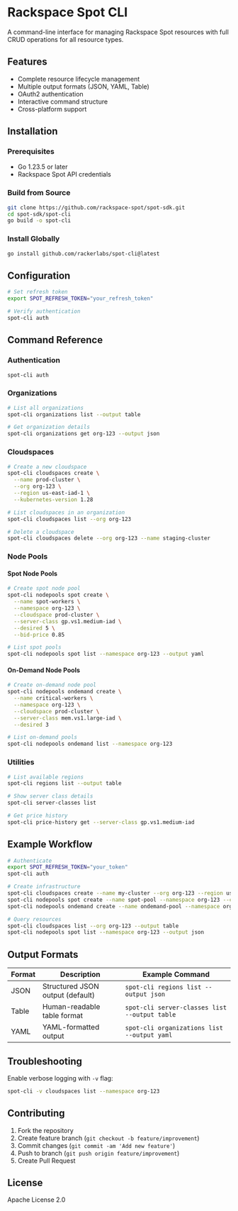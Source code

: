 # Rackspace Spot CLI

A command-line interface for managing Rackspace Spot resources with full CRUD operations for all resource types.

## Features

- Complete resource lifecycle management
- Multiple output formats (JSON, YAML, Table)
- OAuth2 authentication
- Interactive command structure
- Cross-platform support

## Installation

### Prerequisites

- Go 1.23.5 or later
- Rackspace Spot API credentials

### Build from Source

```bash
git clone https://github.com/rackspace-spot/spot-sdk.git
cd spot-sdk/spot-cli
go build -o spot-cli
```

### Install Globally

```bash
go install github.com/rackerlabs/spot-cli@latest
```

## Configuration

```bash
# Set refresh token
export SPOT_REFRESH_TOKEN="your_refresh_token"

# Verify authentication
spot-cli auth
```

## Command Reference

### Authentication
```bash
spot-cli auth
```

### Organizations
```bash
# List all organizations
spot-cli organizations list --output table

# Get organization details
spot-cli organizations get org-123 --output json
```

### Cloudspaces
```bash
# Create a new cloudspace
spot-cli cloudspaces create \
  --name prod-cluster \
  --org org-123 \
  --region us-east-iad-1 \
  --kubernetes-version 1.28

# List cloudspaces in an organization
spot-cli cloudspaces list --org org-123

# Delete a cloudspace
spot-cli cloudspaces delete --org org-123 --name staging-cluster
```

### Node Pools

#### Spot Node Pools
```bash
# Create spot node pool
spot-cli nodepools spot create \
  --name spot-workers \
  --namespace org-123 \
  --cloudspace prod-cluster \
  --server-class gp.vs1.medium-iad \
  --desired 5 \
  --bid-price 0.85

# List spot pools
spot-cli nodepools spot list --namespace org-123 --output yaml
```

#### On-Demand Node Pools
```bash
# Create on-demand node pool
spot-cli nodepools ondemand create \
  --name critical-workers \
  --namespace org-123 \
  --cloudspace prod-cluster \
  --server-class mem.vs1.large-iad \
  --desired 3

# List on-demand pools
spot-cli nodepools ondemand list --namespace org-123
```

### Utilities
```bash
# List available regions
spot-cli regions list --output table

# Show server class details
spot-cli server-classes list

# Get price history
spot-cli price-history get --server-class gp.vs1.medium-iad
```

## Example Workflow

```bash
# Authenticate
export SPOT_REFRESH_TOKEN="your_token"
spot-cli auth

# Create infrastructure
spot-cli cloudspaces create --name my-cluster --org org-123 --region us-east-iad-1
spot-cli nodepools spot create --name spot-pool --namespace org-123 --cloudspace my-cluster --server-class gp.vs1.medium-iad --desired 5 --bid-price 0.75
spot-cli nodepools ondemand create --name ondemand-pool --namespace org-123 --cloudspace my-cluster --server-class mem.vs1.large-iad --desired 2

# Query resources
spot-cli cloudspaces list --org org-123 --output table
spot-cli nodepools spot list --namespace org-123 --output json
```

## Output Formats

| Format | Description                      | Example Command                              |
|--------|----------------------------------|----------------------------------------------|
| JSON   | Structured JSON output (default) | `spot-cli regions list --output json`        |
| Table  | Human-readable table format      | `spot-cli server-classes list --output table`|
| YAML   | YAML-formatted output            | `spot-cli organizations list --output yaml`  |

## Troubleshooting

Enable verbose logging with `-v` flag:
```bash
spot-cli -v cloudspaces list --namespace org-123
```

## Contributing

1. Fork the repository
2. Create feature branch (`git checkout -b feature/improvement`)
3. Commit changes (`git commit -am 'Add new feature'`)
4. Push to branch (`git push origin feature/improvement`)
5. Create Pull Request

## License

Apache License 2.0
